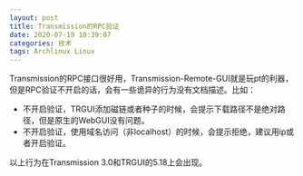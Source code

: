 ```yaml
---
layout: post
title: Transmission的RPC验证
date: 2020-07-19 10:39:07
categories: 技术
tags: Archlinux Linux
---
```


Transmission的RPC接口很好用，Transmission-Remote-GUI就是玩pt的利器，但是RPC验证不开启的话，会有一些诡异的行为没有文档描述。比如：

* 不开启验证，TRGUI添加磁链或者种子的时候，会提示下载路径不是绝对路径，但是原生的WebGUI没有问题。
* 不开启验证，使用域名访问（非localhost）的时候，会提示拒绝，建议用ip或者开启验证。

以上行为在Transmission 3.0和TRGUI的5.18上会出现。
